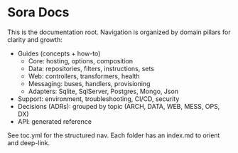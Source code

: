 # Sora Docs

This is the documentation root. Navigation is organized by domain pillars for clarity and growth:

- Guides (concepts + how-to)
  - Core: hosting, options, composition
  - Data: repositories, filters, instructions, sets
  - Web: controllers, transformers, health
  - Messaging: buses, handlers, provisioning
  - Adapters: Sqlite, SqlServer, Postgres, Mongo, Json
- Support: environment, troubleshooting, CI/CD, security
- Decisions (ADRs): grouped by topic (ARCH, DATA, WEB, MESS, OPS, DX)
- API: generated reference

See toc.yml for the structured nav. Each folder has an index.md to orient and deep-link.
